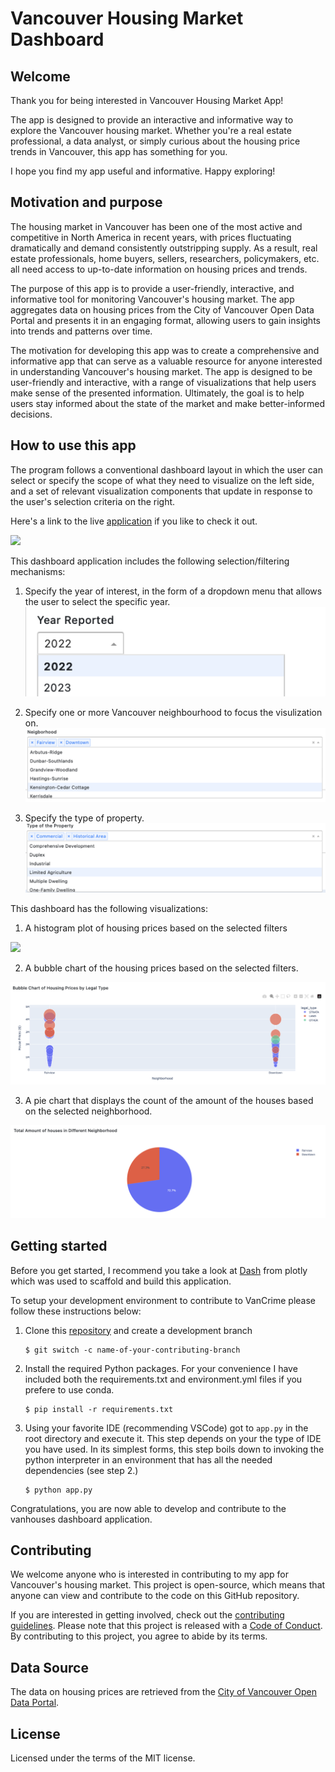# Vancouver Housing Market Dashboard

## Welcome

Thank you for being interested in  Vancouver Housing Market App!

The app is designed to provide an interactive and informative way to explore the Vancouver housing market. Whether you're a real estate professional, a data analyst, or simply curious about the housing price trends in Vancouver, this app has something for you.

I hope you find my app useful and informative. Happy exploring!

## Motivation and purpose

The housing market in Vancouver has been one of the most active and competitive in North America in recent years, with prices fluctuating dramatically and demand consistently outstripping supply. As a result, real estate professionals, home buyers, sellers, researchers, policymakers, etc. all need access to up-to-date information on housing prices and trends.

The purpose of this app is to provide a user-friendly, interactive, and informative tool for monitoring Vancouver's housing market. The app aggregates data on housing prices from the City of Vancouver Open Data Portal and presents it in an engaging format, allowing users to gain insights into trends and patterns over time.

The motivation for developing this app was to create a comprehensive and informative app that can serve as a valuable resource for anyone interested in understanding Vancouver's housing market. The app is designed to be user-friendly and interactive, with a range of visualizations that help users make sense of the presented information. Ultimately, the goal is to help users stay informed about the state of the market and make better-informed decisions.


## How to use this app

The program follows a conventional dashboard layout in which the user can select or specify the scope of what they need to visualize on the left side, and a set of relevant visualization components that update in response to the user's selection criteria on the right.

Here's a link to the live [application](https://vanhouses-dash-n2zj.onrender.com) if you like to check it out.

![](interface.png)

This dashboard application includes the following selection/filtering mechanisms:

1. Specify the year of interest, in the form of a dropdown menu that allows the user to select the specific year.
![](img/year_dd.png)

2. Specify one or more Vancouver neighbourhood to focus the visulization on.
![](img/neighborhood_dd.png)

3. Specify the type of property.
![](img/property_type_dd.png)


This dashboard has the following visualizations:

1. A histogram plot of housing prices based on the selected filters

![](img/hs.png)

2. A bubble chart of the housing prices based on the selected filters. 

![](img/bc.png)

3. A pie chart that displays the count of the amount of the houses based on the selected neighborhood.

![](img/pc.png)



## Getting started

Before you get started, I recommend you take a look at [Dash](https://dash.plotly.com/) from plotly which was used to scaffold and build this application. 

To setup your development environment to contribute to VanCrime please follow these instructions below:

1.  Clone this [repository](https://github.com/zchen156/vanhouses) and create a development branch

    ``` console
    $ git switch -c name-of-your-contributing-branch
    ```
2.  Install the required Python packages. For your convenience I have included both the requirements.txt and environment.yml files if you prefere to use conda.
    
    ``` console
    $ pip install -r requirements.txt
    ```

3.  Using your favorite IDE (recommending VSCode) got to `app.py` in the root directory and execute it. This step depends on your the type of IDE you have used. In its simplest forms, this step boils down to invoking the python interpreter in an environment that has all the needed dependencies (see step 2.)

    ``` console
    $ python app.py
    ```

Congratulations, you are now able to develop and contribute to the vanhouses dashboard application. 


## Contributing

We welcome anyone who is interested in contributing to my app for Vancouver's housing market. This project is open-source, which means that anyone can view and contribute to the code on this GitHub repository.

If you are interested in getting involved, check out the [contributing guidelines](CONTRIBUTING.md). Please note that this project is released with a [Code of Conduct](CODE_OF_CONDUCT.md). By contributing to this project, you agree to abide by its terms.


## Data Source

The data on housing prices are retrieved from the [City of Vancouver Open Data Portal](https://opendata.vancouver.ca/explore/dataset/property-tax-report/table/?sort=-tax_assessment_year).

## License

Licensed under the terms of the MIT license.

